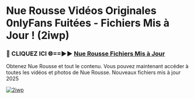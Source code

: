 # Nue Rousse Vidéos Originales 0nlyFans Fuitées - Fichiers Mis à Jour ! (2iwp)

<h3>🔴 CLIQUEZ ICI 🌐==►► <a href="https://tinyurl.com/2pmr4ezf" rel="nofollow">Nue Rousse Fichiers Mis à Jour</a></h3>

Obtenez Nue Rousse et tout le contenu. Vous pouvez maintenant accéder à toutes les vidéos et photos de Nue Rousse. Nouveaux fichiers mis à jour 2025

[![2iwp](https://i.imgur.com/6SNvagu.gif)](https://tinyurl.com/2pmr4ezf)
